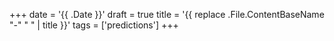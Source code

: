 +++
date = '{{ .Date }}'
draft = true
title = '{{ replace .File.ContentBaseName "-" " " | title }}'
tags = ['predictions']
+++
